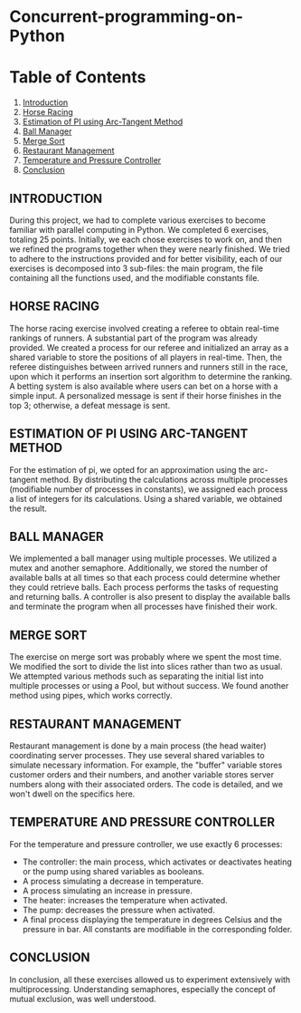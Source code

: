 # Concurrent-programming-on-Python

# Table of Contents

1. [Introduction](#introduction)
2. [Horse Racing](#horse-racing)
3. [Estimation of PI using Arc-Tangent Method](#estimation-of-pi-using-arc-tangent-method)
4. [Ball Manager](#ball-manager)
5. [Merge Sort](#merge-sort)
6. [Restaurant Management](#restaurant-management)
7. [Temperature and Pressure Controller](#temperature-and-pressure-controller)
8. [Conclusion](#conclusion)

## INTRODUCTION

During this project, we had to complete various exercises to become familiar with parallel computing in Python. We completed 6 exercises, totaling 25 points. Initially, we each chose exercises to work on, and then we refined the programs together when they were nearly finished. We tried to adhere to the instructions provided and for better visibility, each of our exercises is decomposed into 3 sub-files: the main program, the file containing all the functions used, and the modifiable constants file.

## HORSE RACING

The horse racing exercise involved creating a referee to obtain real-time rankings of runners. A substantial part of the program was already provided. We created a process for our referee and initialized an array as a shared variable to store the positions of all players in real-time. Then, the referee distinguishes between arrived runners and runners still in the race, upon which it performs an insertion sort algorithm to determine the ranking. A betting system is also available where users can bet on a horse with a simple input. A personalized message is sent if their horse finishes in the top 3; otherwise, a defeat message is sent.

## ESTIMATION OF PI USING ARC-TANGENT METHOD

For the estimation of pi, we opted for an approximation using the arc-tangent method. By distributing the calculations across multiple processes (modifiable number of processes in constants), we assigned each process a list of integers for its calculations. Using a shared variable, we obtained the result.

## BALL MANAGER

We implemented a ball manager using multiple processes. We utilized a mutex and another semaphore. Additionally, we stored the number of available balls at all times so that each process could determine whether they could retrieve balls. Each process performs the tasks of requesting and returning balls. A controller is also present to display the available balls and terminate the program when all processes have finished their work.

## MERGE SORT

The exercise on merge sort was probably where we spent the most time. We modified the sort to divide the list into slices rather than two as usual. We attempted various methods such as separating the initial list into multiple processes or using a Pool, but without success. We found another method using pipes, which works correctly.

## RESTAURANT MANAGEMENT

Restaurant management is done by a main process (the head waiter) coordinating server processes. They use several shared variables to simulate necessary information. For example, the "buffer" variable stores customer orders and their numbers, and another variable stores server numbers along with their associated orders. The code is detailed, and we won't dwell on the specifics here.

## TEMPERATURE AND PRESSURE CONTROLLER

For the temperature and pressure controller, we use exactly 6 processes:
- The controller: the main process, which activates or deactivates heating or the pump using shared variables as booleans.
- A process simulating a decrease in temperature.
- A process simulating an increase in pressure.
- The heater: increases the temperature when activated.
- The pump: decreases the pressure when activated.
- A final process displaying the temperature in degrees Celsius and the pressure in bar. All constants are modifiable in the corresponding folder.

## CONCLUSION

In conclusion, all these exercises allowed us to experiment extensively with multiprocessing. Understanding semaphores, especially the concept of mutual exclusion, was well understood.

